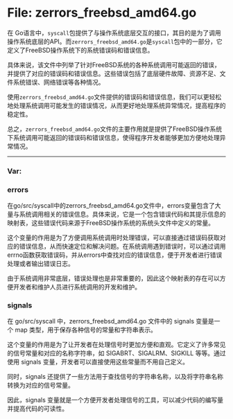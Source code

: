# File: zerrors_freebsd_amd64.go

在 Go语言中，`syscall`包提供了与操作系统底层交互的接口，其目的是为了调用操作系统底层的API。而`zerrors_freebsd_amd64.go`是`syscall`包中的一部分，它定义了FreeBSD操作系统下的系统错误码和错误信息。

具体来说，该文件中列举了针对FreeBSD系统的各种系统调用可能返回的错误，并提供了对应的错误码和错误信息。这些错误包括了底层硬件故障、资源不足、文件系统错误、网络错误等各种情况。

使用`zerrors_freebsd_amd64.go`文件提供的错误码和错误信息，我们可以更轻松地处理系统调用可能发生的错误情况，从而更好地处理系统异常情况，提高程序的稳定性。

总之，`zerrors_freebsd_amd64.go`文件的主要作用就是提供了FreeBSD操作系统下系统调用可能返回的错误码和错误信息，使得程序开发者能够更加方便地处理异常情况。




---

### Var:

### errors

在go/src/syscall中的zerrors_freebsd_amd64.go文件中，errors变量包含了大量与系统调用相关的错误信息。具体来说，它是一个包含错误代码和其提示信息的映射表，这些错误代码来源于FreeBSD操作系统的系统头文件中定义的常量。

这个变量的作用是为了方便调用系统调用时处理错误，可以直接通过错误码获取对应的错误信息，从而快速定位和解决问题。在系统调用遇到错误时，可以通过调用errno函数获取错误码，并从errors中查找对应的错误信息，便于开发者进行错误处理或者输出错误日志。

由于系统调用非常底层，错误处理也是非常重要的，因此这个映射表的存在可以方便开发者和维护人员进行系统调用的开发和维护。



### signals

在 go/src/syscall 中，zerrors_freebsd_amd64.go 文件中的 signals 变量是一个 map 类型，用于保存各种信号的常量和字符串表示。

这个变量的作用是为了让开发者在处理信号时更加方便和直观。它定义了许多常见的信号常量和对应的名称字符串，如 SIGABRT、SIGALRM、SIGKILL 等等。通过使用 signals 变量，开发者可以直接使用这些常量而不用自己定义。

同时，signals 还提供了一些方法用于查找信号的字符串名称，以及将字符串名称转换为对应的信号常量。

因此，signals 变量就是一个方便开发者处理信号的工具，可以减少代码的编写量并提高代码的可读性。



